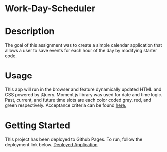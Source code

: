 # Work-Day-Scheduler

# Description
The goal of this assignment was to create a simple calendar application that allows a user to save events for each hour of the day by modifying starter code.

# Usage
This app will run in the browser and feature dynamically updated HTML and CSS powered by jQuery. Moment.js library was used for date and time logic.  Past, current, and future time slots are each color coded gray, red, and green respectively. Acceptance criteria can be found [here.](https://github.com/Glove1911/Work-Day-Scheduler/blob/main/README2.md)
# Getting Started
This project has been deployed to Github Pages. To run, follow the deployment link below.
[Deployed Application](https://glove1911.github.io/Work-Day-Scheduler/)
